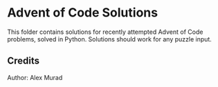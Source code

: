 # Advent of Code Solutions
This folder contains solutions for recently attempted Advent of Code problems, solved in Python. Solutions should work for any puzzle input.

## Credits
Author: Alex Murad
